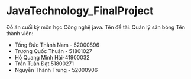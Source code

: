 # JavaTechnology_FinalProject
Đồ án cuối kỳ môn học Công nghệ java. 
Tên đề tài: Quản lý sân bóng
Tên thành viên:
- Tống Đức Thành Nam - 52000896
- Trương Quốc Thuận - 51801027
- Hồ Quang Minh Hải-41900032
- Trần Tuấn Đạt 51800271
- Nguyễn Thành Trung - 52000906
